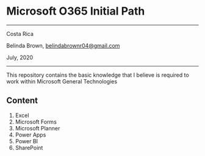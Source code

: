 # Microsoft O365 Initial Path  
----------

Costa Rica

Belinda Brown, belindabrownr04@gmail.com

July, 2020

----------

This repository contains the basic knowledge that I believe is required to work within Microsoft General Technologies 

## Content
1. Excel 
2. Microsoft Forms
3. Microsoft Planner
4. Power Apps
5. Power BI
6. SharePoint 
